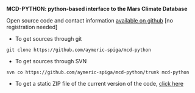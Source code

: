 **MCD-PYTHON: python-based interface to the Mars Climate Database**

Open source code and contact information [available on github](https://github.com/aymeric-spiga) [no registration needed]

* To get sources through git 
~~~
git clone https://github.com/aymeric-spiga/mcd-python
~~~

* To get sources through SVN 
~~~
svn co https://github.com/aymeric-spiga/mcd-python/trunk mcd-python
~~~

* To get a static ZIP file of the current version of the code, 
[click here](https://github.com/aymeric-spiga/mcd-python/archive/master.zip)
